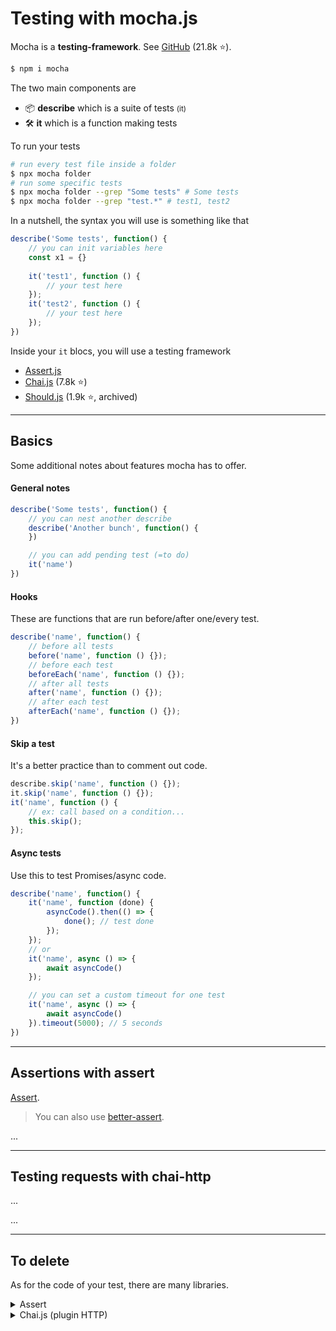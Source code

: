 # Testing with mocha.js

<div class="row row-cols-md-2"><div>

Mocha is a **testing-framework**. See [GitHub](https://github.com/mochajs/mocha) (21.8k ⭐).

```bash
$ npm i mocha
```

The two main components are

* 📦 **describe** which is a suite of tests <small>(it)</small>
* 🛠️ **it** which is a function making tests

To run your tests

```bash
# run every test file inside a folder
$ npx mocha folder
# run some specific tests
$ npx mocha folder --grep "Some tests" # Some tests
$ npx mocha folder --grep "test.*" # test1, test2
```

</div><div>

In a nutshell, the syntax you will use is something like that

```javascript
describe('Some tests', function() {
    // you can init variables here
    const x1 = {}
    
    it('test1', function () {
        // your test here
    });
    it('test2', function () {
        // your test here
    });
})
```

Inside your `it` blocs, you will use a testing framework

* [Assert.js](#assertions-with-assert)
* [Chai.js](https://github.com/chaijs/chai) (7.8k ⭐)
* [Should.js](https://github.com/shouldjs/should.js) (1.9k ⭐, archived)

</div></div>

<hr class="sep-both">

## Basics

Some additional notes about features mocha has to offer.

<div class="row row-cols-md-2"><div>

#### General notes

```javascript
describe('Some tests', function() {
    // you can nest another describe
    describe('Another bunch', function() {
    })

    // you can add pending test (=to do)
    it('name')
})
```

#### Hooks

These are functions that are run before/after one/every test.

```javascript
describe('name', function() {
    // before all tests
    before('name', function () {});
    // before each test
    beforeEach('name', function () {});
    // after all tests
    after('name', function () {});
    // after each test
    afterEach('name', function () {});
})
```
</div><div>

#### Skip a test

It's a better practice than to comment out code.

```javascript
describe.skip('name', function () {});
it.skip('name', function () {});
it('name', function () {
    // ex: call based on a condition... 
    this.skip();
});
```

#### Async tests

Use this to test Promises/async code.

```javascript
describe('name', function() {
    it('name', function (done) {
        asyncCode().then(() => {
            done(); // test done
        });
    });
    // or
    it('name', async () => {
        await asyncCode()
    });

    // you can set a custom timeout for one test
    it('name', async () => {
        await asyncCode()
    }).timeout(5000); // 5 seconds
})
```
</div></div>

<hr class="sep-both">

## Assertions with assert

<div class="row row-cols-md-2"><div>

[Assert](https://nodejs.org/api/assert.html).

> You can also use [better-assert](https://github.com/tj/better-assert).
</div><div>

...
</div></div>

<hr class="sep-both">

## Testing requests with chai-http

<div class="row row-cols-md-2"><div>

...
</div><div>

...
</div></div>

<hr class="sep-both">

## To delete

<div class="row row-cols-md-2 mt-4"><div>

As for the code of your test, there are many libraries.

<details class="details-e">
<summary>Assert</summary>

```javascript
let assert = require('assert');

describe('name', function() {
    it('name', function () {
        // examples
        assert.equal(actuel, expected);
        assert.ok(boolean);
        assert.fail();
        // ...
    });
})
```
</details>

<details class="details-e">
<summary>Chai.js (plugin HTTP)</summary>

See [GitHub](https://github.com/chaijs/chai-http) (0.7k ⭐).

```javascript
const chai = require('chai');
const chaiHttp = require('chai-http');
const app = require('../app');

// setup
chai.use(chaiHttp);
chai.should();

chai.request(app)
    .get('URL') // get
    .post('URL').send(body) // post
    .patch('URL').send(body) // patch
    .delete('URL') // delete
/*
res.should.have.status(200);
res.body.should.be.a('array');
res.body.should.be.a('object');
res.body.length.should.be.eql(0);
res.body.should.have.a.lengthOf.at.least(2);
res.body.should.have.property('xxx');
res.should.have.header('yyy');
res.body.should.be.eql('zzz')
 */
```
</details>
</div><div>

</div></div>